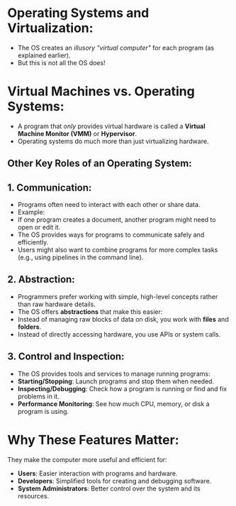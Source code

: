 # Operating Systems and Virtualization:

- The OS creates an *illusory "virtual computer"* for each program (as explained earlier).
- But this is not all the OS does! 

# Virtual Machines vs. Operating Systems:

- A program that *only* provides virtual hardware is called a **Virtual Machine Monitor (VMM)** or **Hypervisor**.
- Operating systems do much more than just virtualizing hardware.

## Other Key Roles of an Operating System:

## 1. Communication:

- Programs often need to interact with each other or share data.
- Example:
 - If one program creates a document, another program might need to open or edit it.
- The OS provides ways for programs to communicate safely and efficiently.
- Users might also want to combine programs for more complex tasks (e.g., using pipelines in the command line).

## 2. Abstraction:

- Programmers prefer working with simple, high-level concepts rather than raw hardware details.
- The OS offers **abstractions** that make this easier:
- Instead of managing raw blocks of data on disk, you work with **files** and **folders**.
- Instead of directly accessing hardware, you use APIs or system calls.

## 3. Control and Inspection:

- The OS provides tools and services to manage running programs:
- **Starting/Stopping**: Launch programs and stop them when needed.
- **Inspecting/Debugging**: Check how a program is running or find and fix problems in it.
- **Performance Monitoring**: See how much CPU, memory, or disk a program is using.

# Why These Features Matter:

  They make the computer more useful and efficient for:
- **Users**: Easier interaction with programs and hardware.
- **Developers**: Simplified tools for creating and debugging software.
- **System Administrators**: Better control over the system and its resources.